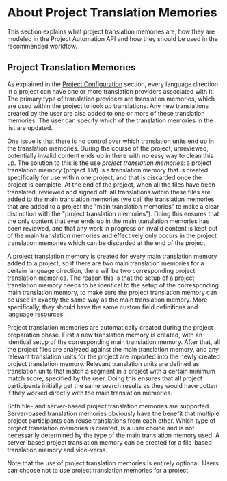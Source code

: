 About Project Translation Memories
=====
This section explains what project translation memories are, how they are modeled in the Project Automation API and how they should be used in the recommended workflow.

Project Translation Memories
------
As explained in the [Project Configuration](project_configuration.md) section, every language direction in a project can have one or more translation providers associated with it. The primary type of translation providers are translation memories, which are used within the project to look up translations. Any new translations created by the user are also added to one or more of these translation memories. The user can specify which of the translation memories in the list are updated.

One issue is that there is no control over which translation units end up in the translation memories. During the course of the project, unreviewed, potentially invalid content ends up in there with no easy way to clean this up. The solution to this is the use *project translation memories*: a project translation memory (project TM) is a translation memory that is created specifically for use within one project, and that is discarded once the project is complete. At the end of the project, when all the files have been translated, reviewed and signed off, all translations within these files are added to the main translation memories (we call the translation memories that are added to a project the "main translation memories" to make a clear distinction with the "project translation memories"). Doing this ensures that the only content that ever ends up in the main translation memories has been reviewed, and that any work in progress or invalid content is kept out of the main translation memories and effectively only occurs in the project translation memories which can be discarded at the end of the project.

A project translation memory is created for every main translation memory added to a project, so if there are two main translation memories for a certain language direction, there will be two corresponding project translation memories. The reason this is that the setup of a project translation memory needs to be identical to the setup of the corresponding main translation memory, to make sure the project translation memory can be used in exactly the same way as the main translation memory. More specifically, they should have the same custom field definitions and language resources.

Project translation memories are automatically created during the project preparation phase. First a new translation memory is created, with an identical setup of the corresponding main translation memory. After that, all the project files are analyzed against the main translation memory, and any relevant translation units for the project are imported into the newly created project translation memory. Relevant translation units are defined as translation units that match a segment in a project with a certain minimum match score, specified by the user. Doing this ensures that all project participants initially get the same search results as they would have gotten if they worked directly with the main translation memories.

Both file- and server-based project translation memories are supported. Server-based translation memories obviously have the benefit that multiple project participants can reuse translations from each other. Which type of project translation memories is created, is a user choice and is not necessarily determined by the type of the main translation memory used. A server-based project translation memory can be created for a file-based translation memory and vice-versa.

Note that the use of project translation memories is entirely optional. Users can choose not to use project translation memories for a project.